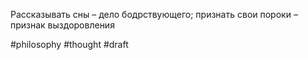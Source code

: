 Рассказывать сны – дело бодрствующего; признать свои пороки – признак выздоровления

#philosophy #thought
#draft